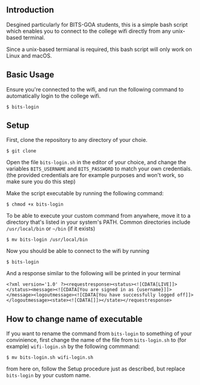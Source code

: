 ## Introduction

Desgined particularly for BITS-GOA students, this is a simple bash script which enables you to connect to the college wifi directly from any unix-based terminal.

Since a unix-based termianal is required, this bash script will only work on Linux and macOS.

## Basic Usage

Ensure you're connected to the wifi, and run the following command to automatically login to the college wifi.

```
$ bits-login
```

## Setup

First, clone the repository to any directory of your choie.

```
$ git clone 
```

Open the file `bits-login.sh` in the editor of your choice, and change the variables `BITS_USERNAME` and `BITS_PASSWORD` to match your own credentials. (the provided credentials are for example purposes and won't work, so make sure you do this step)

Make the script executable by running the following command:

```
$ chmod +x bits-login
```

To be able to execute your custom command from anywhere, move it to a directory that's listed in your system's PATH. Common directories include `/usr/local/bin` or `~/bin` (if it exists)

```
$ mv bits-login /usr/local/bin
```

Now you should be able to connect to the wifi by running

```
$ bits-login
```

And a response similar to the following will be printed in your terminal

```
<?xml version='1.0' ?><requestresponse><status><![CDATA[LIVE]]></status><message><![CDATA[You are signed in as {username}]]></message><logoutmessage><![CDATA[You have successfully logged off]]></logoutmessage><state><![CDATA[]]></state></requestresponse>
```

## How to change name of executable
If you want to rename the command from `bits-login` to something of your convinience, first change the name of the file from `bits-login.sh` to (for example) `wifi-login.sh` by the following commmand:

```
$ mv bits-login.sh wifi-login.sh
```

from here on, follow the Setup procedure just as described, but replace `bits-login` by your custom name.
